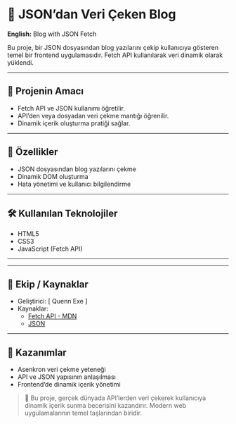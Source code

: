# 📖 JSON’dan Veri Çeken Blog  
**English:** Blog with JSON Fetch

Bu proje, bir JSON dosyasından blog yazılarını çekip kullanıcıya gösteren temel bir frontend uygulamasıdır. Fetch API kullanılarak veri dinamik olarak yüklendi.

---

## 🎯 Projenin Amacı

- Fetch API ve JSON kullanımı öğretilir.
- API’den veya dosyadan veri çekme mantığı öğrenilir.
- Dinamik içerik oluşturma pratiği sağlar.

---

## 🚀 Özellikler

- JSON dosyasından blog yazılarını çekme
- Dinamik DOM oluşturma
- Hata yönetimi ve kullanıcı bilgilendirme

---

## 🛠️ Kullanılan Teknolojiler

- HTML5  
- CSS3  
- JavaScript (Fetch API)

---


---

## 👥 Ekip / Kaynaklar

- Geliştirici: [ Quenn Exe ]
- Kaynaklar:
  - [Fetch API - MDN](https://developer.mozilla.org/en-US/docs/Web/API/Fetch_API)
  - [JSON](https://www.json.org/json-en.html)

---

## 📌 Kazanımlar

- Asenkron veri çekme yeteneği
- API ve JSON yapısının anlaşılması
- Frontend’de dinamik içerik yönetimi

> 🚀 Bu proje, gerçek dünyada API’lerden veri çekerek kullanıcıya dinamik içerik sunma becerisini kazandırır. Modern web uygulamalarının temel taşlarından biridir.


